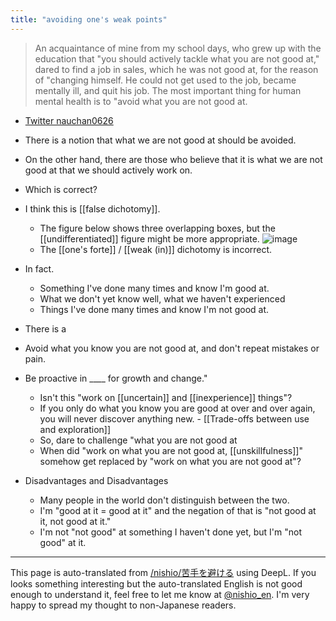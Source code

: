 ```yaml
---
title: "avoiding one's weak points"
---
```


> An acquaintance of mine from my school days, who grew up with the education that "you should actively tackle what you are not good at," dared to find a job in sales, which he was not good at, for the reason of "changing himself. He could not get used to the job, became mentally ill, and quit his job. The most important thing for human mental health is to "avoid what you are not good at.
- [Twitter nauchan0626](https://twitter.com/nauchan0626/status/1059686806696845312)

- There is a notion that what we are not good at should be avoided.
- On the other hand, there are those who believe that it is what we are not good at that we should actively work on.
- Which is correct?
- I think this is [[false dichotomy]].
    - The figure below shows three overlapping boxes, but the [[undifferentiated]] figure might be more appropriate.
![image](https://gyazo.com/5767103fbeb91371ee6c150e5c10e8af/thumb/1000)
    - The [[one's forte]] / [[weak (in)]] dichotomy is incorrect.
- In fact.
    - Something I've done many times and know I'm good at.
    - What we don't yet know well, what we haven't experienced
    - Things I've done many times and know I'm not good at.
- There is a
- Avoid what you know you are not good at, and don't repeat mistakes or pain.
- Be proactive in ____ for growth and change."
    - Isn't this "work on [[uncertain]] and [[inexperience]] things"?
    - If you only do what you know you are good at over and over again, you will never discover anything new.
            - [[Trade-offs between use and exploration]]
    - So, dare to challenge "what you are not good at
    - When did "work on what you are not good at, [[unskillfulness]]" somehow get replaced by "work on what you are not good at"?
- Disadvantages and Disadvantages
    - Many people in the world don't distinguish between the two.
    - I'm "good at it = good at it" and the negation of that is "not good at it, not good at it."
    - I'm not "not good" at something I haven't done yet, but I'm "not good" at it.


---
This page is auto-translated from [/nishio/苦手を避ける](https://scrapbox.io/nishio/苦手を避ける) using DeepL. If you looks something interesting but the auto-translated English is not good enough to understand it, feel free to let me know at [@nishio_en](https://twitter.com/nishio_en). I'm very happy to spread my thought to non-Japanese readers.